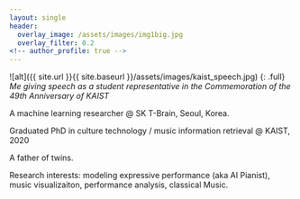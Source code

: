 ```yaml
---
layout: single
header: 
  overlay_image: /assets/images/img1big.jpg
  overlay_filter: 0.2
<!-- author_profile: true -->
---
```


![alt]({{ site.url }}{{ site.baseurl }}/assets/images/kaist_speech.jpg)
{: .full}
*Me giving speech as a student representative in the Commemoration of the 49th Anniversary of KAIST*


A machine learning researcher @ SK T-Brain, Seoul, Korea.

Graduated PhD in culture technology / music information retrieval  @ KAIST, 2020

A father of twins.

Research interests: modeling expressive performance (aka AI Pianist), music visualizaiton, performance analysis, classical Music.